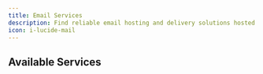 ```yaml
---
title: Email Services
description: Find reliable email hosting and delivery solutions hosted in Iran that comply with local data protection regulations.
icon: i-lucide-mail
---
```


## Available Services
